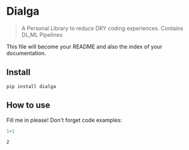 # Dialga
> A Personal Library to reduce DRY coding experiences. Contains DL,ML Pipelines


This file will become your README and also the index of your documentation.



## Install

`pip install dialga`

## How to use

Fill me in please! Don't forget code examples:

```python
1+1
```




    2


